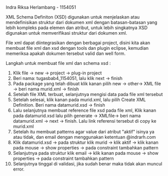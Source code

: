 Indra Riksa Herlambang - 1154051

XML Schema Definiton (XSD) digunakan untuk menjelaskan atau mendefinisikan struktur dari dokumen xml dengan batasan-batasan yang lebih kompleks pada elemen dan atribut, untuk lebih singkatnya XSD digunakan untuk memverifikasi struktur dari dokumen xml.

File xml dapat diintegrasikan dengan berbagai project, disini kita akan membuat file xml dan xsd dengan tools dan plugin eclipse, kemudian memeriksa apakah dokumen tersebut valid dan well form.

Langkah untuk membuat file xml dan schema xsd :
1. Klik file -> new -> project -> plug-in project
2. Beri nama: tugasbab4_1154051, lalu klik next -> finish
3. Pada package yang telah dibuat klik kanan pilih new -> other-> XML file -> beri nama murid.xml -> finish
4. Setelah file XML terbuat, selanjutnya mengisi data pada file xml tersebut
5. Setelah selesai, klik kanan pada murid.xml, lalu pilih Create XML Definition. Beri nama datamurid.xsd -> finish
6. Lalu selanjutnya membuat reference file xsd pada file xml, Klik kanan pada datamurid.xsd lalu pilih generate -> XMLfile-> beri nama datamurid.xml -> next -> finish. Lalu link referensi tersebut di copy ke murid.xml
7. Setelah itu membuat patterns agar value dari atribut "aktif" isinya ya atau tidak, dan email dengan menggunakan ketentuan @indrarh.com
8. Klik datamurid.xsd -> pada struktur klik murid -> klik aktif -> klik kanan pada mouse -> show properties -> pada constraint tambahkan pattern
9. Selanjutnya pada struktur klik email -> klik kanan pada mouse -> show properties -> pada constraint tambahkan pattern
10. Selanjutnya tinggal di validasi, jika sudah benar maka tidak akan muncul error.
